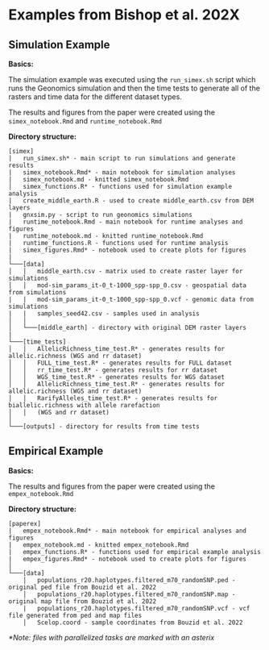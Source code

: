 Examples from Bishop et al. 202X
================

## Simulation Example

**Basics:**

The simulation example was executed using the `run_simex.sh` script
which runs the Geonomics simulation and then the time tests to generate
all of the rasters and time data for the different dataset types.

The results and figures from the paper were created using the
`simex_notebook.Rmd` and `runtime_notebook.Rmd`

**Directory structure:**

    [simex]
    |   run_simex.sh* - main script to run simulations and generate results
    |   simex_notebook.Rmd* - main notebook for simulation analyses
    |   simex_notebook.md - knitted simex_notebook.Rmd
    │   simex_functions.R* - functions used for simulation example analysis
    |   create_middle_earth.R - used to create middle_earth.csv from DEM layers
    |   gnxsim.py - script to run geonomics simulations
    |   runtime_notebook.Rmd - main notebook for runtime analyses and figures
    |   runtime_notebook.md - knitted runtime_notebook.Rmd 
    |   runtime_functions.R - functions used for runtime analysis
    |   simex_figures.Rmd* - notebook used to create plots for figures
    |
    └───[data]
    │   │   middle_earth.csv - matrix used to create raster layer for simulations
    │   │   mod-sim_params_it-0_t-1000_spp-spp_0.csv - geospatial data from simulations
    |   |   mod-sim_params_it-0_t-1000_spp-spp_0.vcf - genomic data from simulations
    |   |   samples_seed42.csv - samples used in analysis
    │   │
    │   └───[middle_earth] - directory with original DEM raster layers
    |
    └───[time_tests]
    │   │   AllelicRichness_time_test.R* - generates results for allelic.richness (WGS and rr dataset)
    │   │   FULL_time_test.R* - generates results for FULL dataset
    │   │   rr_time_test.R* - generates results for rr dataset
    │   │   WGS_time_test.R* - generates results for WGS dataset
    │   │   AllelicRichness_time_test.R* - generates results for allelic.richness (WGS and rr dataset)
    │   │   RarifyAlleles_time_test.R* - generates results for biallelic.richness with allele rarefaction 
    │   │   (WGS and rr dataset)
    │   
    └───[outputs] - directory for results from time tests

## Empirical Example

**Basics:**

The results and figures from the paper were created using the
`empex_notebook.Rmd`

**Directory structure:**

    [paperex]
    |   empex_notebook.Rmd* - main notebook for empirical analyses and figures
    |   empex_notebook.md - knitted empex_notebook.Rmd
    |   empex_functions.R* - functions used for empirical example analysis
    |   empex_figures.Rmd* - notebook used to create plots for figures
    │
    └───[data]
        │   populations_r20.haplotypes.filtered_m70_randomSNP.ped - original ped file from Bouzid et al. 2022
        │   populations_r20.haplotypes.filtered_m70_randomSNP.map - original map file from Bouzid et al. 2022
        |   populations_r20.haplotypes.filtered_m70_randomSNP.vcf - vcf file generated from ped and map files
        │   Scelop.coord - sample coordinates from Bouzid et al. 2022

*\*Note: files with parallelized tasks are marked with an asterix*
